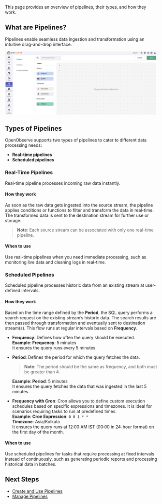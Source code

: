 This page provides an overview of pipelines, their types, and how they work.<br>

## What are Pipelines?
Pipelines enable seamless data ingestion and transformation using an intuitive drag-and-drop interface.

![Pipelines in OpenObserve](https://github.com/openobserve/openobserve-docs/blob/new-docs/docs/images/Pipelines%20in%20O2.png)

## Types of Pipelines
OpenObserve supports two types of pipelines to cater to different data processing needs: 

- **Real-time pipelines** 
- **Scheduled pipelines**

### Real-Time Pipelines
Real-time pipeline processes incoming raw data instantly. 

#### How they work
As soon as the raw data gets ingested into the source stream, the pipeline applies conditions or functions to filter and transform the data in real-time. The transformed data is sent to the destination stream for further use or storage. <br>
> **Note**: Each source stream can be associated with only one real-time pipeline.


#### When to use
Use real-time pipelines when you need immediate processing, such as monitoring live data and cleaning logs in real-time.

### Scheduled Pipelines
<!-- I think this section needs some more work. -->
<!-- The main difference is that the source here is an existing stream's historical data  -->
<!-- The sql query does a log search request with time range defined by the Period on an existing stream, the search request results are then passed through Transformation and eventually Destination(s) -->
<!-- This flow is executed once every x mins, with x being defined by Frequency -->
<!-- Data is historical data and processing is mainly aggregating, the purpose is to pre-aggregate data to downstream analytics -->
<!-- I know scheduled pipeline can be confusing at first. Please lmk if this is not helpful and you'd like to discuss more -->
Scheduled pipeline processes historic data from an existing stream at user-defined intervals. 

#### How they work

Based on the time range defined by the **Period**, the SQL query performs a search request on the existing stream’s historic data. The search results are then passed through transformation and eventually sent to destination stream(s). This flow runs at regular intervals based on **Frequency**. 

- **Frequency**: Defines how often the query should be executed. <br> **Example**: **Frequency**: 5 minutes<br>It ensures the query runs every 5 minutes.

- **Period**: Defines the period for which the query fetches the data. <br> 
    > **Note**: The period should be the same as frequency, and both must be greater than 4. <br> 
    
    **Example**: **Period**: 5 minutes<br>It ensures the query fetches the data that was ingested in the last 5 minutes. 

- **Frequency with Cron**: Cron allows you to define custom execution schedules based on specific expressions and timezones. It is ideal for scenarios requiring tasks to run at predefined times. <br>**Example**: **Cron Expression**: `0 0 1 * *`
<br>**Timezone**: Asia/Kolkata
<br>It ensures the query runs at 12:00 AM IST (00:00 in 24-hour format) on the first day of the month. 

#### When to use
Use scheduled pipelines for tasks that require processing at fixed intervals instead of continuously, such as generating periodic reports and processing historical data in batches.

## Next Steps
- [Create and Use Pipelines](https://github.com/openobserve/openobserve-docs/blob/new-docs/docs/user-guide/Pipelines/Create-and-Use-Pipelines.md)
- [Manage Pipelines](https://github.com/openobserve/openobserve-docs/blob/new-docs/docs/user-guide/Pipelines/Manage-Pipelines.md)